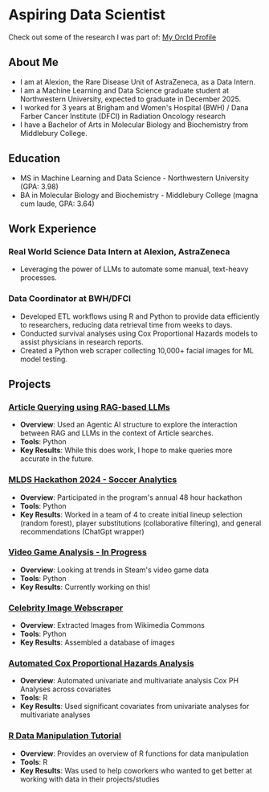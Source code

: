 # Aspiring Data Scientist
Check out some of the research I was part of: [My OrcId Profile](https://orcid.org/0009-0002-9787-0426)


## About Me
- I am at Alexion, the Rare Disease Unit of AstraZeneca, as a Data Intern.
- I am a Machine Learning and Data Science graduate student at Northwestern University, expected to graduate in December 2025.
- I worked for 3 years at Brigham and Women's Hospital (BWH) / Dana Farber Cancer Institute (DFCI) in Radiation Oncology research
- I have a Bachelor of Arts in Molecular Biology and Biochemistry from Middlebury College.


## Education
- MS in Machine Learning and Data Science - Northwestern University (GPA: 3.98)
- BA in Molecular Biology and Biochemistry - Middlebury College (magna cum laude, GPA: 3.64)


## Work Experience
### Real World Science Data Intern at Alexion, AstraZeneca
- Leveraging the power of LLMs to automate some manual, text-heavy processes.

### Data Coordinator at BWH/DFCI
- Developed ETL workflows using R and Python to provide data efficiently to researchers, reducing data retrieval time from weeks to days.
- Conducted survival analyses using Cox Proportional Hazards models to assist physicians in research reports.
- Created a Python web scraper collecting 10,000+ facial images for ML model testing.


## Projects
### [Article Querying using RAG-based LLMs](https://github.com/reigningforest/rag_article_search)
- **Overview**: Used an Agentic AI structure to explore the interaction between RAG and LLMs in the context of Article searches.
- **Tools**: Python
- **Key Results**: While this does work, I hope to make queries more accurate in the future.

### [MLDS Hackathon 2024 - Soccer Analytics](https://github.com/reigningforest/CoxPH_Analysis_Simple)
- **Overview**: Participated in the program's annual 48 hour hackathon
- **Tools**: Python
- **Key Results**: Worked in a team of 4 to create initial lineup selection (random forest), player substitutions (collaborative filtering), and general recommendations (ChatGpt wrapper)

### [Video Game Analysis - In Progress](https://github.com/reigningforest/steam_analysis)
- **Overview**: Looking at trends in Steam's video game data
- **Tools**: Python
- **Key Results**: Currently working on this!

### [Celebrity Image Webscraper](https://github.com/reigningforest/Celebrity_Image_Scraper)
- **Overview**: Extracted Images from Wikimedia Commons
- **Tools**: Python
- **Key Results**: Assembled a database of images

### [Automated Cox Proportional Hazards Analysis](https://github.com/reigningforest/CoxPH_Analysis_Simple)
- **Overview**: Automated univariate and multivariate analysis Cox PH Analyses across covariates
- **Tools**: R
- **Key Results**: Used significant covariates from univariate analyses for multivariate analyses

### [R Data Manipulation Tutorial](https://github.com/reigningforest/R_data_tutorial)
- **Overview**: Provides an overview of R functions for data manipulation
- **Tools**: R
- **Key Results**: Was used to help coworkers who wanted to get better at working with data in their projects/studies

